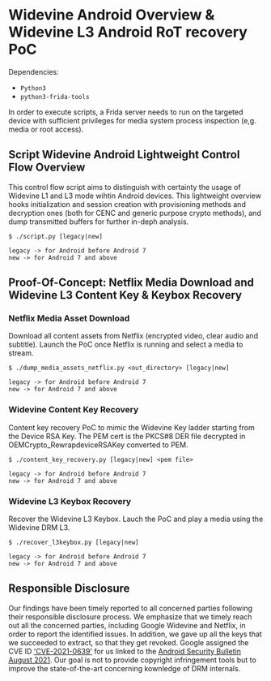 # Widevine Android Overview & Widevine L3 Android RoT recovery PoC

Dependencies:

- `Python3`
- `python3-frida-tools` 

In order to execute scripts, a Frida server needs to run on the targeted device with sufficient privileges for media system process inspection (e,g. media or root access).

## Script Widevine Android Lightweight Control Flow Overview

This control flow script aims to distinguish with certainty the usage of Widevine L1 and L3 mode wihtin Android devices. This lightweight overview hooks initialization and session creation with provisioning methods and decryption ones (both for CENC and generic purpose crypto methods), and dump transmitted buffers for further in-deph analysis. 

```
$ ./script.py [legacy|new]

legacy -> for Android before Android 7
new -> for Android 7 and above
```

## Proof-Of-Concept: Netflix Media Download and Widevine L3 Content Key & Keybox Recovery

### Netflix Media Asset Download

Download all content assets from Netflix (encrypted video, clear audio and subtitle). Launch the PoC once Netflix is running and select a media to stream.

```
$ ./dump_media_assets_netflix.py <out_directory> [legacy|new]

legacy -> for Android before Android 7
new -> for Android 7 and above
```

### Widevine Content Key Recovery

Content key recovery PoC to mimic the Widevine Key ladder starting from the Device RSA Key. The PEM cert is the PKCS#8 DER file decrypted in OEMCrypto_RewrapdeviceRSAKey converted to PEM.

```
$ ./content_key_recovery.py [legacy|new] <pem file>

legacy -> for Android before Android 7
new -> for Android 7 and above
```

### Widevine L3 Keybox Recovery

Recover the Widevine L3 Keybox. Lauch the PoC and play a media using the Widevine DRM L3.

```
$ ./recover_l3keybox.py [legacy|new]

legacy -> for Android before Android 7
new -> for Android 7 and above
```

## Responsible Disclosure

Our findings have been timely reported to all concerned parties following their responsible disclosure process. We emphasize that we timely reach out all the concerned parties, including Google Widevine and Netflix, in order to report the identified issues. In addition, we gave up all the keys that we succeeded to extract, so that they get revoked. Google assigned the CVE ID ['CVE-2021-0639'](https://cve.mitre.org/cgi-bin/cvename.cgi?name=CVE-2021-0639) for us linked to the [Android Security Bulletin August 2021](https://source.android.com/security/bulletin/2021-08-01#widevine). Our goal is not to provide copyright infringement tools but to improve the state-of-the-art concerning kownledge of DRM internals.
